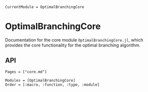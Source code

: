 ```@meta
CurrentModule = OptimalBranchingCore
```

# OptimalBranchingCore

Documentation for the core module `OptimalBranchingCore.jl`, which provides the core functionality for the optimal branching algorithm.

## API

```@index
Pages = ["core.md"]
```

```@autodocs
Modules = [OptimalBranchingCore]
Order = [:macro, :function, :type, :module]
```